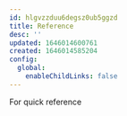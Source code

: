 ```yaml
---
id: hlgvzzduu6degsz0ub5ggzd
title: Reference
desc: ''
updated: 1646014600761
created: 1646014585204
config:
  global:
    enableChildLinks: false
---
```


For quick reference

